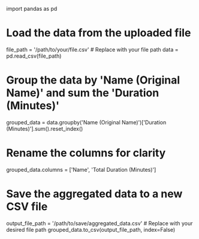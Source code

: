 import pandas as pd

# Load the data from the uploaded file
file_path = '/path/to/your/file.csv'  # Replace with your file path
data = pd.read_csv(file_path)

# Group the data by 'Name (Original Name)' and sum the 'Duration (Minutes)'
grouped_data = data.groupby('Name (Original Name)')['Duration (Minutes)'].sum().reset_index()

# Rename the columns for clarity
grouped_data.columns = ['Name', 'Total Duration (Minutes)']

# Save the aggregated data to a new CSV file
output_file_path = '/path/to/save/aggregated_data.csv'  # Replace with your desired file path
grouped_data.to_csv(output_file_path, index=False)
